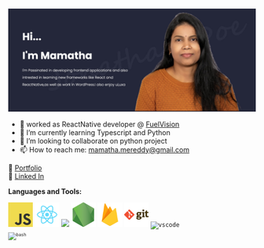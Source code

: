   ![design and Development](https://github.com/mamathamereddy/mamathamereddy/blob/main/Banner.jpg)
  
- 🔭  worked as ReactNative developer @ [FuelVision](https://www.fuelvision.io/index.html)
- 🌱 I’m currently learning Typescript and Python
- 👯 I’m looking to collaborate on python project 
- 📫 How to reach me: mamatha.mereddy@gmail.com

🏡  [Portfolio](https://mamatha-portfolio.netlify.app/)
<br/>
👔  [Linked In](https://www.linkedin.com/in/mereddy-mamatha)


**Languages and Tools:**  

<code><img height="50" src="https://raw.githubusercontent.com/github/explore/80688e429a7d4ef2fca1e82350fe8e3517d3494d/topics/javascript/javascript.png"></code>
<code><img height="50" src="https://raw.githubusercontent.com/github/explore/80688e429a7d4ef2fca1e82350fe8e3517d3494d/topics/react/react.png"></code>
<code><img height="50" src="https://upload.wikimedia.org/wikipedia/commons/thumb/1/10/CSS3_and_HTML5_logos_and_wordmarks.svg/791px-          CSS3_and_HTML5_logos_and_wordmarks.svg.png"></code>
<code><img height="50" src="https://raw.githubusercontent.com/github/explore/80688e429a7d4ef2fca1e82350fe8e3517d3494d/topics/nodejs/nodejs.png"></code>
<code><img height="50" src="https://raw.githubusercontent.com/github/explore/80688e429a7d4ef2fca1e82350fe8e3517d3494d/topics/firebase/firebase.png"></code>
<code><img height="50" src="https://raw.githubusercontent.com/github/explore/80688e429a7d4ef2fca1e82350fe8e3517d3494d/topics/git/git.png"></code>
<code><img height="50" src="https://cdn.jsdelivr.net/gh/devicons/devicon/icons/vscode/vscode-original.svg" alt="vscode" /><code/>
<code><img height="50" src="https://cdn.jsdelivr.net/gh/devicons/devicon/icons/bash/bash-original.svg" alt="bash" /><code/>
